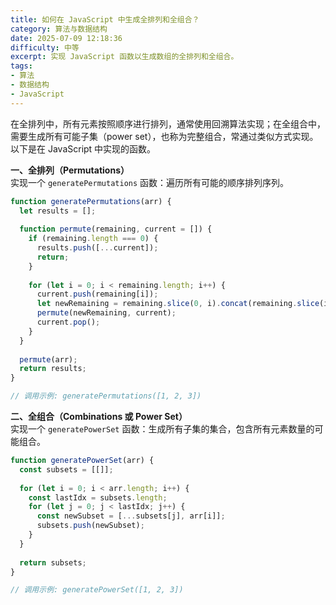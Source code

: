 ```yaml
---
title: 如何在 JavaScript 中生成全排列和全组合？
category: 算法与数据结构
date: 2025-07-09 12:18:36
difficulty: 中等
excerpt: 实现 JavaScript 函数以生成数组的全排列和全组合。
tags:
- 算法
- 数据结构
- JavaScript
---
```

在全排列中，所有元素按照顺序进行排列，通常使用回溯算法实现；在全组合中，需要生成所有可能子集（power set），也称为完整组合，常通过类似方式实现。以下是在 JavaScript 中实现的函数。  

**一、全排列（Permutations）**  
实现一个 `generatePermutations` 函数：遍历所有可能的顺序排列序列。  

```javascript
function generatePermutations(arr) {
  let results = [];
  
  function permute(remaining, current = []) {
    if (remaining.length === 0) {
      results.push([...current]);
      return;
    }
    
    for (let i = 0; i < remaining.length; i++) {
      current.push(remaining[i]);
      let newRemaining = remaining.slice(0, i).concat(remaining.slice(i + 1));
      permute(newRemaining, current);
      current.pop();
    }
  }
  
  permute(arr);
  return results;
}

// 调用示例: generatePermutations([1, 2, 3])
```

**二、全组合（Combinations 或 Power Set）**  
实现一个 `generatePowerSet` 函数：生成所有子集的集合，包含所有元素数量的可能组合。  

```javascript
function generatePowerSet(arr) {
  const subsets = [[]];
  
  for (let i = 0; i < arr.length; i++) {
    const lastIdx = subsets.length;
    for (let j = 0; j < lastIdx; j++) {
      const newSubset = [...subsets[j], arr[i]];
      subsets.push(newSubset);
    }
  }
  
  return subsets;
}

// 调用示例: generatePowerSet([1, 2, 3])
```
